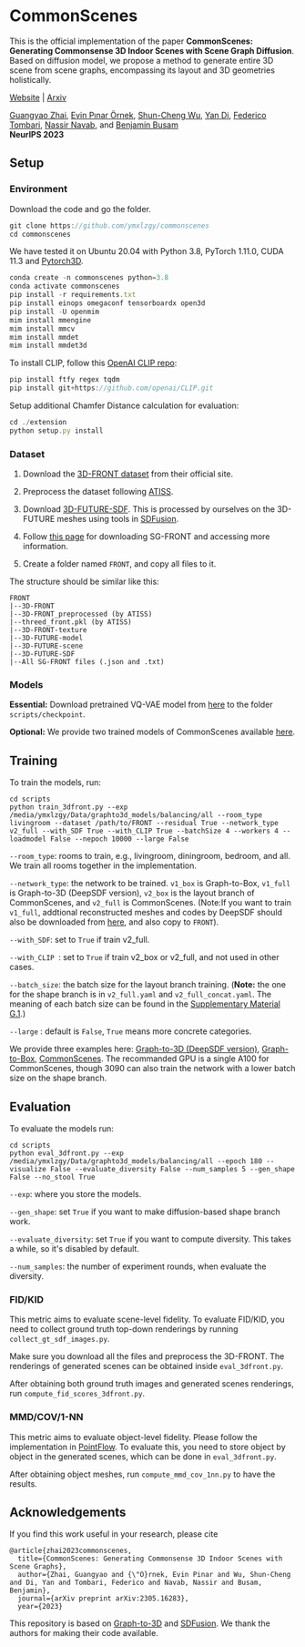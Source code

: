 # CommonScenes

This is the official implementation of the paper **CommonScenes: Generating Commonsense 3D Indoor Scenes with Scene Graph Diffusion**. Based on diffusion model, we propose a method to generate entire 3D scene from scene graphs, encompassing its layout and 3D geometries holistically. 


<a href="https://sites.google.com/view/commonscenes">Website</a> | <a href="https://arxiv.org/pdf/2305.16283.pdf">Arxiv</a>

[Guangyao Zhai](https://ymxlzgy.com/), [Evin Pınar Örnek](https://evinpinar.github.io/about/), [Shun-Cheng Wu](https://shunchengwu.github.io/), [Yan Di](https://shangbuhuan13.github.io/), [Federico Tombari](https://federicotombari.github.io/), [Nassir Navab](https://www.cs.cit.tum.de/camp/members/cv-nassir-navab/nassir-navab/), and [Benjamin Busam](https://www.cs.cit.tum.de/camp/members/benjamin-busam/)
<br/>
**NeurIPS 2023**


## Setup
### Environment
Download the code and go the folder.
```javascript
git clone https://github.com/ymxlzgy/commonscenes
cd commonscenes
```
We have tested it on Ubuntu 20.04 with Python 3.8, PyTorch 1.11.0, CUDA 11.3 and [Pytorch3D](https://github.com/facebookresearch/pytorch3d/blob/main/INSTALL.md#3-install-wheels-for-linux).

```javascript
conda create -n commonscenes python=3.8
conda activate commonscenes
pip install -r requirements.txt 
pip install einops omegaconf tensorboardx open3d
pip install -U openmim
mim install mmengine
mim install mmcv
mim install mmdet
mim install mmdet3d
```

To install CLIP, follow this <a href="[https://github.com/TheoDEPRELLE/AtlasNetV2](https://github.com/openai/CLIP)">OpenAI CLIP repo</a>:
```javascript
pip install ftfy regex tqdm
pip install git+https://github.com/openai/CLIP.git
```
Setup additional Chamfer Distance calculation for evaluation:
```javascript
cd ./extension
python setup.py install
```
### Dataset
1. Download the <a href="https://tianchi.aliyun.com/specials/promotion/alibaba-3d-scene-dataset">3D-FRONT dataset</a> from their official site.

2. Preprocess the dataset following  <a href="https://github.com/nv-tlabs/ATISS#data-preprocessing">ATISS</a>.
3. Download [3D-FUTURE-SDF](https://www.campar.in.tum.de/public_datasets/2023_commonscenes_zhai/3D-FUTURE-SDF.zip). This is processed by ourselves on the 3D-FUTURE meshes using tools in [SDFusion](https://github.com/yccyenchicheng/SDFusion).

4. Follow [this page](./SG-FRONT.md) for downloading SG-FRONT and accessing more information.
5. Create a folder named `FRONT`, and copy all files to it.

The structure should be similar like this:
```
FRONT
|--3D-FRONT
|--3D-FRONT_preprocessed (by ATISS)
|--threed_front.pkl (by ATISS)
|--3D-FRONT-texture
|--3D-FUTURE-model
|--3D-FUTURE-scene
|--3D-FUTURE-SDF
|--All SG-FRONT files (.json and .txt)
```
### Models
**Essential:** Download pretrained VQ-VAE model from [here](https://www.campar.in.tum.de/public_datasets/2023_commonscenes_zhai/vqvae_threedfront_best.pth) to the folder `scripts/checkpoint`.

**Optional:** We provide two trained models of CommonScenes available [here](https://www.campar.in.tum.de/public_datasets/2023_commonscenes_zhai/balancing.zip).
## Training

To train the models, run:

```
cd scripts
python train_3dfront.py --exp /media/ymxlzgy/Data/graphto3d_models/balancing/all --room_type livingroom --dataset /path/to/FRONT --residual True --network_type v2_full --with_SDF True --with_CLIP True --batchSize 4 --workers 4 --loadmodel False --nepoch 10000 --large False
```
`--room_type`: rooms to train, e.g., livingroom, diningroom, bedroom, and all. We train all rooms together in the implementation.

`--network_type`: the network to be trained. `v1_box` is Graph-to-Box, `v1_full` is Graph-to-3D (DeepSDF version), `v2_box` is the layout branch of CommonScenes, and `v2_full` is CommonScenes.
(Note:If you want to train `v1_full`, addtional reconstructed meshes and codes by DeepSDF should also be downloaded from [here](https://www.campar.in.tum.de/public_datasets/2023_commonscenes_zhai/DEEPSDF_reconstruction.zip), and also copy to `FRONT`).

`--with_SDF`: set to `True` if train v2_full.

`--with_CLIP `: set to `True` if train v2_box or v2_full, and not used in other cases.

`--batch_size`: the batch size for the layout branch training. (**Note:** the one for the shape branch is in `v2_full.yaml` and `v2_full_concat.yaml`. The meaning of each batch size can be found in the [Supplementary Material G.1](https://arxiv.org/pdf/2305.16283.pdf).)

`--large` : default is `False`, `True` means more concrete categories.

We provide three examples here: [Graph-to-3D (DeepSDF version)](./scripts/train_Graph-to-3D.sh), [Graph-to-Box](./scripts/train_Graph-to-Box.sh), [CommonScenes](./scripts/train_CommonScenes.sh).
The recommanded GPU is a single A100 for CommonScenes, though 3090 can also train the network with a lower batch size on the shape branch. 
## Evaluation

To evaluate the models run:
```
cd scripts
python eval_3dfront.py --exp /media/ymxlzgy/Data/graphto3d_models/balancing/all --epoch 180 --visualize False --evaluate_diversity False --num_samples 5 --gen_shape False --no_stool True
```
`--exp`: where you store the models.

`--gen_shape`: set `True` if you want to make diffusion-based shape branch work.

`--evaluate_diversity`: set `True` if you want to compute diversity. This takes a while, so it's disabled by default.

`--num_samples`: the number of experiment rounds, when evaluate the diversity.


### FID/KID
This metric aims to evaluate scene-level fidelity. To evaluate FID/KID, you need to collect ground truth top-down renderings by running `collect_gt_sdf_images.py`.

Make sure you download all the files and preprocess the 3D-FRONT. The renderings of generated scenes can be obtained inside `eval_3dfront.py`.

After obtaining both ground truth images and generated scenes renderings, run `compute_fid_scores_3dfront.py`.
### MMD/COV/1-NN
This metric aims to evaluate object-level fidelity. Please follow the implementation in [PointFlow](https://github.com/stevenygd/PointFlow). To evaluate this, you need to store object by object in the generated scenes, which can be done in `eval_3dfront.py`. 

After obtaining object meshes, run `compute_mmd_cov_1nn.py` to have the results.
## Acknowledgements
If you find this work useful in your research, please cite

```
@article{zhai2023commonscenes,
  title={CommonScenes: Generating Commonsense 3D Indoor Scenes with Scene Graphs},
  author={Zhai, Guangyao and {\"O}rnek, Evin Pinar and Wu, Shun-Cheng and Di, Yan and Tombari, Federico and Navab, Nassir and Busam, Benjamin},
  journal={arXiv preprint arXiv:2305.16283},
  year={2023}
```

This repository is based on <a href="https://github.com/he-dhamo/graphto3d">Graph-to-3D</a> and <a href="https://github.com/yccyenchicheng/SDFusion">SDFusion</a>. We thank the authors for making their code available.
